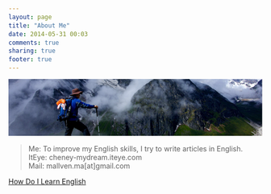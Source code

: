 ```yaml
---
layout: page
title: "About Me"
date: 2014-05-31 00:03
comments: true
sharing: true
footer: true
---
```

![](/images/blog/2014-06/20140602-about.png)
>Me: To improve my English skills, I try to write articles in English.  
>ItEye: cheney-mydream.iteye.com  
>Mail: mallven.ma[at]gmail.com  
>
[How Do I Learn English](/blog/2014/07/15/how-do-i-learn-english/)
